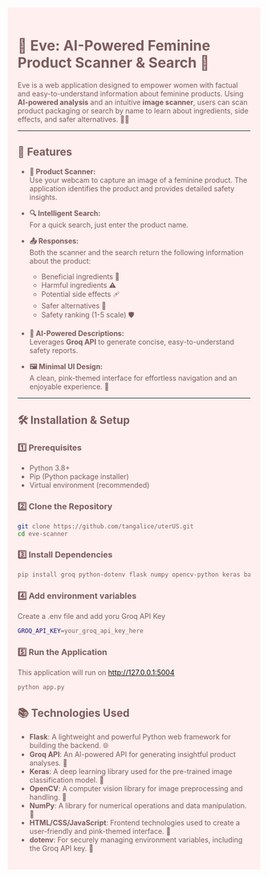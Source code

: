 <div style = "background-color: #ffefef; padding: 20px; color: #7D5C5C">

<h1>🌸 Eve: AI-Powered Feminine Product Scanner & Search 🌸</h1>

Eve is a web application designed to empower women with factual and easy-to-understand information about feminine products. Using **AI-powered analysis** and an intuitive **image scanner**, users can scan product packaging or search by name to learn about ingredients, side effects, and safer alternatives. 🚀✨

---

## 🌟 Features

- **📸 Product Scanner:**  
  Use your webcam to capture an image of a feminine product. The application identifies the product and provides detailed safety insights.

- **🔍 Intelligent Search:**  
  For a quick search, just enter the product name.

- **📤 Responses:**  
  Both the scanner and the search return the following information about the product:
  - Beneficial ingredients 🌿
  - Harmful ingredients ⚠️
  - Potential side effects 🩹
  - Safer alternatives 🌈
  - Safety ranking (1-5 scale) 🛡️

- **💬 AI-Powered Descriptions:**  
  Leverages **Groq API** to generate concise, easy-to-understand safety reports.

- **🖼️ Minimal UI Design:**  
  A clean, pink-themed interface for effortless navigation and an enjoyable experience. 🎀

---

## 🛠️ Installation & Setup

### 1️⃣ Prerequisites
- Python 3.8+
- Pip (Python package installer)
- Virtual environment (recommended)

### 2️⃣ Clone the Repository
```bash
git clone https://github.com/tangalice/uterUS.git
cd eve-scanner
```

### 3️⃣ Install Dependencies
```bash
pip install groq python-dotenv flask numpy opencv-python keras base64 tensorflow==2.15.0
```

### 4️⃣ Add environment variables
Create a .env file and add yoru Groq API Key
```bash
GROQ_API_KEY=your_groq_api_key_here
```

### 5️⃣ Run the Application
This application will run on http://127.0.0.1:5004
```bash
python app.py
```

## 📚 Technologies Used

- **Flask**: A lightweight and powerful Python web framework for building the backend. 🌐  
- **Groq API**: An AI-powered API for generating insightful product analyses. 🤖  
- **Keras**: A deep learning library used for the pre-trained image classification model. 🧠  
- **OpenCV**: A computer vision library for image preprocessing and handling. 📸  
- **NumPy**: A library for numerical operations and data manipulation. 🔢  
- **HTML/CSS/JavaScript**: Frontend technologies used to create a user-friendly and pink-themed interface. 🎀  
- **dotenv**: For securely managing environment variables, including the Groq API key. 🔐  
</div>